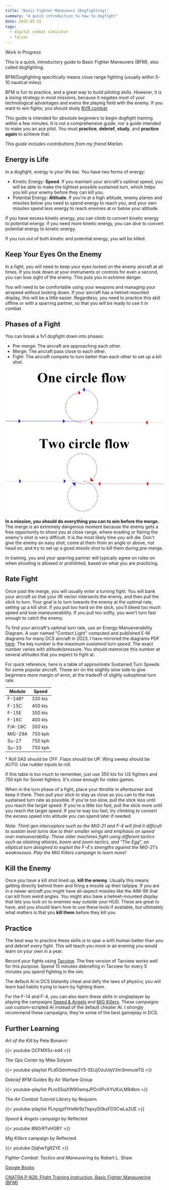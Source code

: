 ```yaml
---
title: "Basic Fighter Maneuvers (Dogfighting)"
summary: "A quick introduction to how to dogfight"
date: 2025-05-15
tags:
  - digital combat simulator
  - falcon 
---
```


_Work in Progress_

This is a quick, introductory guide to Basic Fighter Maneuvers (BFM), also called dogfighting.

BFM/Dogfighting specifically means close range fighting (usually within 5-10 nautical miles).

BFM is fun to practice, and a great way to build piloting skills. However, it is a _losing_ strategy in most missions, because it negates most of your technological advantages and evens the playing field with the enemy. If you want to win fights, you should study [BVR combat](../../dcs/content#bvr-timeline).

This guide is intended for absolute beginners to begin dogfight training within a few minutes. It is not a comprehensive guide, nor a guide intended to make you an ace pilot. You must **practice**, **debrief**, **study**, and **practice again** to achieve that.

_This guide includes contributions from my friend Marlan._

## Energy is Life

In a dogfight, energy is your life bar. You have two forms of energy:

- Kinetic Energy: **Speed**. If you maintain your aircraft's optimal speed, you will be able to make the tightest possible sustained turn, which helps you kill your enemy before they can kill you. 
- Potential Energy: **Altitude**. If you're at a high altitude, enemy planes and missiles below you need to spend energy to reach you, and your own missiles spend less energy to reach enemies at or below your altitude. 

If you have excess kinetic energy, you can climb to convert kinetic energy to potential energy. If you need more kinetic energy, you can dive to convert potential energy to kinetic energy.

If you run out of both kinetic and potential energy, you will be killed.

## Keep Your Eyes On the Enemy

In a fight, you will need to keep your eyes locked on the enemy aircraft at all times. If you look down at your instruments or controls for even a second, you can lose sight of the enemy. This puts you in extreme danger.

You will need to be comfortable using your weapons and managing your airspeed without looking down. If your aircraft has a helmet-mounted display, this will be a little easier. Regardless, you need to practice this skill offline or with a sparring partner, so that you will be ready to use it in combat.

## Phases of a Fight

You can break a 1v1 dogfight down into phases:

- Pre-merge: The aircraft are approaching each other.
- Merge: The aircraft pass close to each other.
- Fight: The aircraft compete to turn better than each other to set up a kill shot. 

![](images/circles.jpg)

**In a mission, you should do everything you can to win before the merge.** The merge is an extremely dangerous moment because the enemy gets a free opportunity to shoot you at close range, where evading or flaring the enemy's shot is very difficult. It is the most likely time you will die. Don't give the enemy an easy shot; come at them from an angle or above, not head on, and try to set up a good missile shot to kill them during pre-merge.

In training, you and your sparring partner will typically agree on rules on when shooting is allowed or prohibited, based on what you are practicing.

## Rate Fight

Once past the merge, you will usually enter a turning fight. You will bank your aircraft so that your lift vector intersects the enemy, and then pull the stick to turn. Your goal is to turn towards the enemy at the optimal rate, setting up a kill shot. If you pull too hard on the stick, you'll bleed too much speed and lose maneuverability. If you pull too softly, you won't turn fast enough to catch the enemy.

To find your aircraft's optimal turn rate, use an Energy-Manueverability Diagram. A user named "Contact Light" computed and published E-M diagrams for many DCS aircraft in 2023. I have mirrored the diagrams PDF [here](docs/em.pdf). The key number is the _maximum sustained turn speed_. The exact number varies with altitude/pressure. You should memorize this number at several altitudes that you expect to fight at.

For quick reference, here is a table of approximate Sustained Turn Speeds for some popular aircraft. These err on the slightly slow side to give beginners more margin of error, at the tradeoff of slighly suboptimal turn rate.

Module|Speed
-|-
F-14B†|330 kts
F-15C|400 kts
F-15E|350 kts
F-16C|400 kts
F/A-18C|350 kts
MiG-29A|750 kph
Su-27|750 kph
Su-33|750 kph

† Roll SAS should be OFF. Flaps should be UP. Wing sweep should be AUTO. Use rudder inputs to roll.

If this table is too much to remember, just use 350 kts for US fighters and 750 kph for Soviet fighters. It's close enough for video games.

When in the turn phase of a fight, place your throttle in afterburner and keep it there. Then pull your stick to stay as close as you can to the max sustained turn rate as possible. If you're too slow, pull the stick less until you reach the target speed. If you're a little too fast, pull the stick more until you reach the target speed. If you're way too fast, try climbing to convert the excess speed into altitude you can spend later if needed.

_Note: Third-gen interceptors such as the MiG-21 and F-4 will find it difficult to sustain level turns due to their smaller wings and emphasis on speed over manueverabiltiy. These older machines fight using different tactics such as slashing attacks, boom and zoom tactics, and "The Egg", an elliptical turn designed to exploit the F-4's strengths against the MiG-21's weaknesses. Play the MiG Killers campaign to learn more!_

## Kill the Enemy

Once you have a kill shot lined up, **kill the enemy**. Usually this means getting directly behind them and firing a missile up their tailpipe. If you are in a newer aircraft you might have all-aspect missiles like the AIM-9X that can kill from weird angles. You might also have a helmet-mounted display that lets you lock on to enemies way outside your HUD. These are great to have, and you should learn how to use these tools if available, but ultimately what matters is that you **kill them** before they kill you.

## Practice

The best way to practice these skills is to spar a with human better than you and debrief every fight. This will teach you more in an evening you would learn on your own in a year. 

Record your fights using [Tacview](https://www.tacview.net/). The free version of Tacview works well for this purpose. Spend 15 minutes debriefing in Tacview for every 5 minutes you spend fighting in the sim.

The default AI in DCS blatantly cheat and defy the laws of physics; you will learn bad habits trying to learn by fighting them.

For the F-14 and F-4, you can also learn these skills in singleplayer by playing the campaigns [Speed & Angels](https://www.digitalcombatsimulator.com/en/shop/campaigns/f-14_speed_and_angels_campaign/) and [MiG Killers](https://www.digitalcombatsimulator.com/en/shop/campaigns/f-4_mig_killers_campaign/). These campaigns use custom-scripted AI instead of the default cheater AI. I strongly recommend these campaigns; they're some of the best gameplay in DCS.

## Further Learning

*Art of the Kill* by Pete Bonanni

{{< youtube OCFMX5z-ed4 >}}

*The Ops Center* by Mike Solyom

{{< youtube-playlist PLd5Qdmhmp3Y5-SDJjOzuUqV3m3mmuieTQ >}}

*Debrief BFM Guides* By Air Warfare Group

{{< youtube-playlist PLroS5xjXW90smqJPDcIlPvXYUKxLM94bm >}}

*The Air Combat Tutorial Library* by Requiem

{{< youtube-playlist PLnyigzFtHeNr9zTkpxyD0ksFD3CwLa2UE >}}

*Speed & Angels* campaign by Reflected

{{< youtube 8N0rRTvHGBY >}}

*Mig Killers* campaign by Reflected

{{< youtube DjqhwTgR2YE >}}

_Fighter Combat: Tactics and Maneuvering_ by Robert L. Shaw

[Google Books](https://books.google.com/books?id=hBxBdKr0beYC)

[CNATRA P-826: Flight Training Instruction, Basic Fighter Maneuvering (BFM)](https://web.archive.org/web/20220509033047/https://www.cnatra.navy.mil/local/docs/pat-pubs/P-826.pdf)
